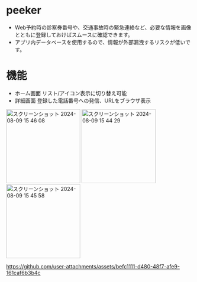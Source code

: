 # peeker
- Web予約時の診察券番号や、交通事故時の緊急連絡など、必要な情報を画像とともに登録しておけばスムースに確認できます。
- アプリ内データベースを使用するので、情報が外部漏洩するリスクが低いです。

# 機能
- ホーム画面 リスト/アイコン表示に切り替え可能
- 詳細画面 登録した電話番号への発信、URLをブラウザ表示

<img width="200" alt="スクリーンショット 2024-08-09 15 46 08" src="https://github.com/user-attachments/assets/c6c44730-8b48-48c9-9a2d-7f6d52138a10">

<img width="200" alt="スクリーンショット 2024-08-09 15 44 29" src="https://github.com/user-attachments/assets/1d0bdefc-006f-47e3-beec-4b742e6621ae">

<img width="200" alt="スクリーンショット 2024-08-09 15 45 58" src="https://github.com/user-attachments/assets/2d2b4f99-b49f-4978-b10b-18b43a6825a3">


https://github.com/user-attachments/assets/befc1111-d480-48f7-afe9-161caf6b3b4c

